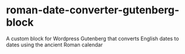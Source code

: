 # roman-date-converter-gutenberg-block
A custom block for Wordpress Gutenberg that converts English dates to dates using the ancient Roman calendar
